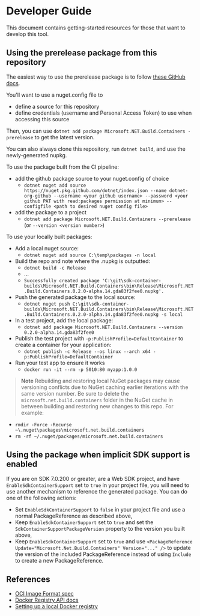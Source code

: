 # Developer Guide

This document contains getting-started resources for those that want to develop this tool.

## Using the prerelease package from this repository

The easiest way to use the prerelease package is to follow [these GitHub docs](https://docs.github.com/packages/working-with-a-github-packages-registry/working-with-the-nuget-registry).

You'll want to use a nuget.config file to

* define a source for this repository
* define credentials (username and Personal Access Token) to use when accessing this source

Then, you can use `dotnet add package Microsoft.NET.Build.Containers -prerelease` to get the latest version.

You can also always clone this repository, run `dotnet build`, and use the newly-generated nupkg.

To use the package built from the CI pipeline:

* add the github package source to your nuget.config of choice
  * `dotnet nuget add source https://nuget.pkg.github.com/dotnet/index.json --name dotnet-org-github --username <your github username> --password <your github PAT with read:packages permission at minimum> --configfile <path to desired nuget config file>`
* add the package to a project
  * `dotnet add package Microsoft.NET.Build.Containers --prerelease` (or `--version <version number>`)

To use your locally built packages:

* Add a local nuget source:
  * `dotnet nuget add source C:\temp\packages -n local`
* Build the repo and note where the .nupkg is outputted:
  * `dotnet build -c Release`
  * ...
  * `Successfully created package 'C:\git\sdk-container-builds\Microsoft.NET.Build.Containers\bin\Release\Microsoft.NET.Build.Containers.0.2.0-alpha.14.gda83f2fee0.nupkg'.`
* Push the generated package to the local source:
  * `dotnet nuget push C:\git\sdk-container-builds\Microsoft.NET.Build.Containers\bin\Release\Microsoft.NET.Build.Containers.0.2.0-alpha.14.gda83f2fee0.nupkg -s local`
* In a test project, add the local package:
  * `dotnet add package Microsoft.NET.Build.Containers --version 0.2.0-alpha.14.gda83f2fee0`
* Publish the test project with `-p:PublishProfile=DefaultContainer` to create a container for your application:
  * `dotnet publish -c Release --os linux --arch x64 -p:PublishProfile=DefaultContainer`
* Run your test app to ensure it works
  * `docker run -it --rm -p 5010:80 myapp:1.0.0`

> **Note**
> Rebuilding and restoring local NuGet packages may cause versioning conflicts due to NuGet caching earlier iterations with the same version number. Be sure to delete the `microsoft.net.build.containers` folder in the NuGet cache in between building and restoring new changes to this repo. For example:
  * `rmdir -Force -Recurse ~\.nuget\packages\microsoft.net.build.containers`
  * `rm -rf ~/.nuget/packages/microsoft.net.build.containers`

## Using the package when implicit SDK support is enabled

If you are on SDK 7.0.200 or greater, are a Web SDK project, and have `EnableSdkContainerSupport` set to `true` in your project file, you will need to use another mechanism to reference the generated package. You can do one of the following actions:

* Set `EnableSdkContainerSupport` to `false` in your project file and use a normal PackageReference as described above,
* Keep `EnableSdkContainerSupport` set to `true` and set the `SdkContainerSupportPackageVersion` property to the version you built above,
* Keep `EnableSdkContainerSupport` set to `true` and use `<PackageReference Update="Microsoft.Net.Build.Containers" Version="..." />` to update the version of the included PackageReference instead of using `Include` to create a new PackageReference.

## References

* [OCI Image Format spec](https://github.com/opencontainers/image-spec/blob/main/spec.md)
* [Docker Registry API docs](https://docs.docker.com/registry/spec/api/)
* [Setting up a local Docker registry](https://docs.docker.com/registry/)
